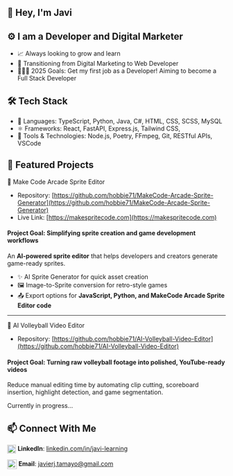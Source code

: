 ## 👋 Hey, I'm Javi <!-- [website] -->

<!-- [![Website](https://img.shields.io/badge/BUGSIE71.COM-Go-brightgreen)](https://bugsie71.com) -->

## ⚙️ I am a Developer and Digital Marketer

- 📈 Always looking to grow and learn  
- 🔁 Transitioning from Digital Marketing to Web Developer  
- 👨🏽‍💻 2025 Goals: Get my first job as a Developer! Aiming to become a Full Stack Developer  

## 🛠️ Tech Stack
- 🔷 Languages: TypeScript, Python, Java, C#, HTML, CSS, SCSS, MySQL  
- ⚛️ Frameworks: React, FastAPI, Express.js, Tailwind CSS,
- 🧪 Tools & Technologies: Node.js, Poetry, FFmpeg, Git, RESTful APIs, VSCode  

## 📌 Featured Projects

🎨 Make Code Arcade Sprite Editor

- Repository: [https://github.com/hobbie71/MakeCode-Arcade-Sprite-Generator](https://github.com/hobbie71/MakeCode-Arcade-Sprite-Generator)
- Live Link: [https://makespritecode.com](https://makespritecode.com)

#### Project Goal: Simplifying sprite creation and game development workflows

An **AI-powered sprite editor** that helps developers and creators generate game-ready sprites.  
- ✨ AI Sprite Generator for quick asset creation  
- 🖼️ Image-to-Sprite conversion for retro-style games  
- 📤 Export options for **JavaScript, Python, and MakeCode Arcade Sprite Editor code**  

---

🏐 AI Volleyball Video Editor

- Repository: [https://github.com/hobbie71/AI-Volleyball-Video-Editor](https://github.com/hobbie71/AI-Volleyball-Video-Editor)

#### Project Goal: Turning raw volleyball footage into polished, YouTube-ready videos  

Reduce manual editing time by automating clip cutting, scoreboard insertion, highlight detection, and game segmentation.  

Currently in progress...  

## 📫 Connect With Me

<!-- [<img align="left" alt="codeSTACKr.com" width="22px" src="https://raw.githubusercontent.com/iconic/open-iconic/master/svg/globe.svg" />][website] -->
[<img align="center" alt="LinkedIn" width="20px" src="https://cdn-icons-png.flaticon.com/512/174/174857.png" />][linkedin] **LinkedIn**: [linkedin.com/in/javi-learning][linkedin]  

[<img align="center" alt="Email" width="22px" src="https://cdn-icons-png.flaticon.com/512/732/732200.png" />][email] **Email**: [javierj.tamayo@gmail.com][email]  

<br />

<!--
GitHub Icon
[<img src="https://cdn-icons-png.flaticon.com/512/733/733553.png" width="20px" />]
Website/Portfolio	Icon
[<img src="https://cdn-icons-png.flaticon.com/512/841/841364.png" width="20px" />]
-->

[linkedin]: https://www.linkedin.com/in/javilearning
[email]: mailto:javierj.tamayo@gmail.com
[website]: https://www.Bugsie71.com
